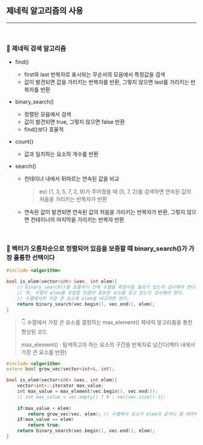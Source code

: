 ## 제네릭 알고리즘의 사용

***

<br>

### :pushpin: 제네릭 검색 알고리즘

- find()

  - first와 last 반복자로 표시되는 무순서의 모음에서 특정값을 검색
  - 값이 발견되면 값을 가리키는 반복자를 반환, 그렇지 않으면 last를 가리키는 반복자를 반환

- binary_search()

  - 정렬된 모음에서 검색
  - 값이 발견되면 true, 그렇지 않으면 false 반환
  - find()보다 효율적

- count()

  - 값과 일치하는 요소의 개수를 반환

- search()

  - 컨테이너 내에서 뒤따르는 연속된 값을 비교

    > ex) {1, 3, 5, 7, 2, 9}가 주어졌을 때 {5, 7, 2}를 검색하면 연속된 값의 처음을 가리키는 반복자가 반환

  - 연속된 값이 발견되면 연속된 값의 처음을 가리키는 반복자가 반환, 그렇지 않으면 컨테이너의 마지막을 가리키는 반복자 반환

<br>

### :pushpin: 벡터가 오름차순으로 정렬되어 있음을 보증할 때 binary_search()가 가장 훌륭한 선택이다

```c++
#include <algorithm>

bool is_elem(vector<int> &vec, int elem){
    // binary_search()를 호출하기 전에 수열을 확장시킬 필요가 있는지 검사해야 한다.
    // 즉, 수열이 elem를 포함할 만큼의 충분한 요소를 갖고 있는지 검사해야 한다.
    // 수열에서의 가장 큰 요소와 elem을 비교하면 된다.
    return binary_search(vec.begin(), vec.end(), elem);
}
```

> :point_down: 수열에서 가장 큰 요소를 결정하는 max_element() 제네릭 알고리즘을 통한 향상된 코드
>
> max_element() : 탐색하고자 하는 요소의 구간을 반복자로 넘긴다(벡터 내에서 가장 큰 요소를 반환)

```c++
#include <algorithm>
extern bool grow_vec(vector<int>&, int);

bool is_elem(vector<int> &vec, int elem){
    vector<int>::iterator max_value;
    int max_value = max_element(vec.begin(), vec.end());
    // int max_value = vec.empty() ? 0 : vec[vec.size()-1];
    
    if(max_value < elem)
        return grow_vec(vec, elem); // 수열에서 요소가 elem과 같거나 클 때까지 벡터에 요소를 추가
    if(max_value == elem)
        return true;
    return binary_search(vec.begin(), vec.end(), elem);
}
```

